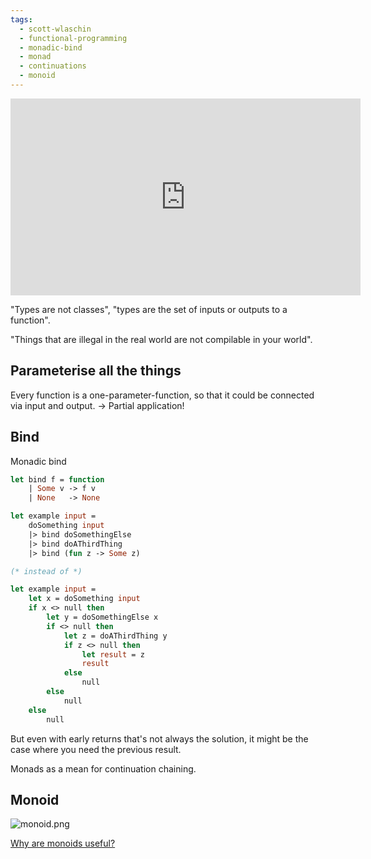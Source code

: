 ```yaml
---
tags:
  - scott-wlaschin
  - functional-programming
  - monadic-bind
  - monad
  - continuations
  - monoid
---
```


<iframe width="560" height="315" src="https://www.youtube.com/embed/E8I19uA-wGY?si=v1I2KoaIkGDveHaX" title="YouTube video player" frameborder="0" allow="accelerometer; autoplay; clipboard-write; encrypted-media; gyroscope; picture-in-picture; web-share" allowfullscreen></iframe>

"Types are not classes", "types are the set of inputs or outputs to a function".

"Things that are illegal in the real world are not compilable in your world".

## Parameterise all the things

Every function is a one-parameter-function, so that it could be connected via input and output. -> Partial application!

## Bind

Monadic bind

```ocaml
let bind f = function 
    | Some v -> f v
    | None   -> None

let example input = 
    doSomething input
    |> bind doSomethingElse
    |> bind doAThirdThing
    |> bind (fun z -> Some z)

(* instead of *)

let example input =
    let x = doSomething input
    if x <> null then
        let y = doSomethingElse x
        if <> null then
            let z = doAThirdThing y
            if z <> null then
                let result = z
                result
            else
                null
        else 
            null
    else
        null
```

But even with early returns that's not always the solution, it might be the case where you need the previous result.

Monads as a mean for continuation chaining.

## Monoid

![monoid.png](monoid.png)

[Why are monoids useful?](https://www.youtube.com/watch?v=E8I19uA-wGY&t=3248s)